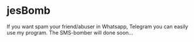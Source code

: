 # jesBomb
If you want spam your friend/abuser in Whatsapp, Telegram you can easily use my program. The SMS-bomber will done soon... 
